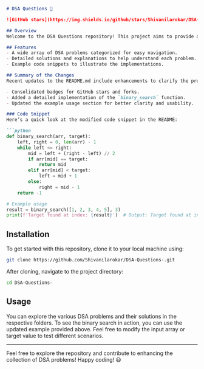 ```markdown
# DSA Questions 🤖

![GitHub stars](https://img.shields.io/github/stars/Shivanilarokar/DSA-Questions-) ![GitHub forks](https://img.shields.io/github/forks/Shivanilarokar/DSA-Questions-)

## Overview
Welcome to the DSA Questions repository! This project aims to provide a comprehensive collection of Data Structures and Algorithms (DSA) problems, solutions, and resources. Whether you are a beginner looking to learn or an expert aiming to refine your skills, this repository has something for everyone.

## Features
- A wide array of DSA problems categorized for easy navigation.
- Detailed solutions and explanations to help understand each problem.
- Example code snippets to illustrate the implementations.

## Summary of the Changes
Recent updates to the README.md include enhancements to clarify the project purpose and improve the code examples. Key modifications are as follows:

- Consolidated badges for GitHub stars and forks.
- Added a detailed implementation of the `binary_search` function.
- Updated the example usage section for better clarity and usability.

### Code Snippet
Here’s a quick look at the modified code snippet in the README:

```python
def binary_search(arr, target):
    left, right = 0, len(arr) - 1
    while left <= right:
        mid = left + (right - left) // 2
        if arr[mid] == target:
            return mid
        elif arr[mid] < target:
            left = mid + 1
        else:
            right = mid - 1
    return -1

# Example usage
result = binary_search([1, 2, 3, 4, 5], 3)
print(f'Target found at index: {result}')  # Output: Target found at index: 2
```

## Installation
To get started with this repository, clone it to your local machine using:

```bash
git clone https://github.com/Shivanilarokar/DSA-Questions-.git
```

After cloning, navigate to the project directory:

```bash
cd DSA-Questions-
```

## Usage
You can explore the various DSA problems and their solutions in the respective folders. To see the binary search in action, you can use the updated example provided above. Feel free to modify the input array or target value to test different scenarios.

---

Feel free to explore the repository and contribute to enhancing the collection of DSA problems! Happy coding! 😃
```